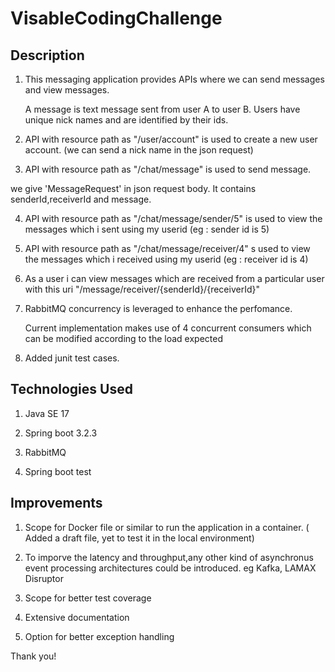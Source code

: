 # VisableCodingChallenge

Description
-------------

1. This messaging application provides APIs where we can send messages and view messages.

    A message is text message sent from user A to user B. Users have unique nick names and are identified by their ids.

2. API with resource path as "/user/account" is used to create a new user account. (we can send a nick name in the json request)

3.  API with resource path as "/chat/message" is used to send message.
   
   we give 'MessageRequest' in json request body. It contains senderId,receiverId and message.

4. API with resource path as "/chat/message/sender/5" is used to view the messages which i sent using my userid (eg : sender id is 5)
   
5.  API with resource path as "/chat/message/receiver/4" s used to view the messages which i received using my userid (eg : receiver id is 4)
   
6.   As a user i can view messages which are received from a particular user with this uri "/message/receiver/{senderId}/{receiverId}" 
     
7. RabbitMQ concurrency is leveraged to enhance the perfomance.
     
     Current implementation makes use of 4 concurrent consumers which can be modified according to the load expected
   
8. Added junit test cases.


Technologies Used
-----------------

1. Java SE 17

2. Spring boot 3.2.3

4. RabbitMQ

5. Spring boot test

Improvements
------------
1. Scope for Docker file or similar to run the application in a container. ( Added a draft file, yet to test it in the local environment)

2. To imporve the latency and throughput,any other kind of asynchronus event processing architectures could be introduced. eg Kafka, LAMAX Disruptor
 
3. Scope for better test coverage

4. Extensive documentation
 
5. Option for better exception handling

 
 Thank you!

